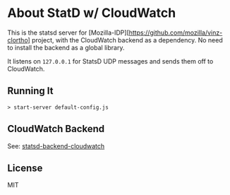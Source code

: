 # About StatD w/ CloudWatch

This is the statsd server for [Mozilla-IDP][https://github.com/mozilla/vinz-clortho] project, 
with the CloudWatch backend as a dependency. No need to install the backend 
as a global library. 

It listens on `127.0.0.1` for StatsD UDP messages and sends them off to CloudWatch. 

## Running It

    > start-server default-config.js

## CloudWatch Backend 

See: [statsd-backend-cloudwatch](https://github.com/mostlygeek/statsd-backend-cloudwatch)

## License

MIT

